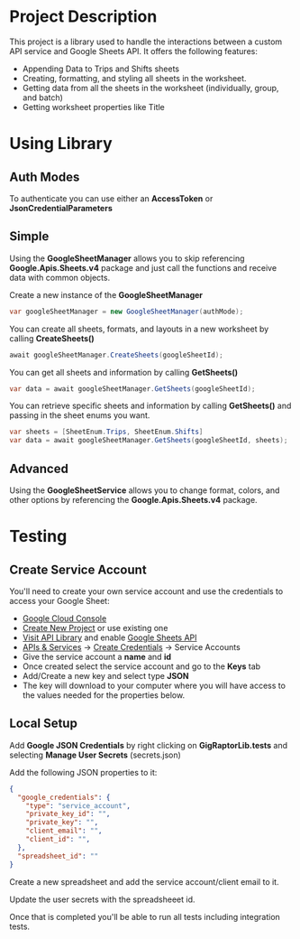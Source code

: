 # Project Description

This project is a library used to handle the interactions between a custom API service and Google Sheets API. It offers the following features:

* Appending Data to Trips and Shifts sheets
* Creating, formatting, and styling all sheets in the worksheet.
* Getting data from all the sheets in the worksheet (individually, group, and batch)
* Getting worksheet properties like Title

# Using Library

## Auth Modes

To authenticate you can use either an **AccessToken** or **JsonCredentialParameters**

## Simple

Using the **GoogleSheetManager** allows you to skip referencing **Google.Apis.Sheets.v4** package and just call the functions and receive data with common objects.

Create a new instance of the **GoogleSheetManager**

```csharp
var googleSheetManager = new GoogleSheetManager(authMode);
```

You can create all sheets, formats, and layouts in a new worksheet by calling **CreateSheets()**

```csharp
await googleSheetManager.CreateSheets(googleSheetId);
```

You can get all sheets and information by calling **GetSheets()**

```csharp
var data = await googleSheetManager.GetSheets(googleSheetId);
```

You can retrieve specific sheets and information by calling **GetSheets()** and passing in the sheet enums you want.

```csharp
var sheets = [SheetEnum.Trips, SheetEnum.Shifts]
var data = await googleSheetManager.GetSheets(googleSheetId, sheets);
```

## Advanced

Using the **GoogleSheetService** allows you to change format, colors, and other options by referencing the **Google.Apis.Sheets.v4** package.

# Testing

## Create Service Account

You'll need to create your own service account and use the credentials to access your Google Sheet:

* [Google Cloud Console](https://console.cloud.google.com/)
* [Create New Project](https://console.cloud.google.com/projectcreate) or use existing one
* [Visit API Library](https://console.cloud.google.com/apis/library) and enable [Google Sheets API](https://console.cloud.google.com/apis/library/sheets.googleapis.com)
* [APIs & Services](https://console.cloud.google.com/apis/) -> [Create Credentials](https://console.cloud.google.com/apis/api/sheets.googleapis.com/credentials) -> Service Accounts
* Give the service account a **name** and **id**
* Once created select the service account and go to the **Keys** tab
* Add/Create a new key and select type **JSON**
* The key will download to your computer where you will have access to the values needed for the properties below.

## Local Setup

Add **Google JSON Credentials** by right clicking on **GigRaptorLib.tests** and selecting **Manage User Secrets** (secrets.json)

Add the following JSON properties to it:

```json
{
  "google_credentials": {
    "type": "service_account",
    "private_key_id": "",
    "private_key": "",
    "client_email": "",
    "client_id": "",
  },
  "spreadsheet_id": ""
}
```

Create a new spreadsheet and add the service account/client email to it.

Update the user secrets with the spreadsheeet id.

Once that is completed you'll be able to run all tests including integration tests.
